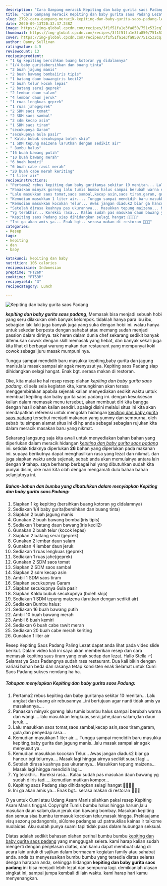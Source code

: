 ```yaml
---
description: "Cara Gampang meracik Kepiting dan baby gurita saos Padang Lezat"
title: "Cara Gampang meracik Kepiting dan baby gurita saos Padang Lezat"
slug: 2792-cara-gampang-meracik-kepiting-dan-baby-gurita-saos-padang-lezat
date: 2020-09-13T20:32:37.238Z
image: https://img-global.cpcdn.com/recipes/3f1f51fa1e3fa850/751x532cq70/kepiting-dan-baby-gurita-saos-padang-foto-resep-utama.jpg
thumbnail: https://img-global.cpcdn.com/recipes/3f1f51fa1e3fa850/751x532cq70/kepiting-dan-baby-gurita-saos-padang-foto-resep-utama.jpg
cover: https://img-global.cpcdn.com/recipes/3f1f51fa1e3fa850/751x532cq70/kepiting-dan-baby-gurita-saos-padang-foto-resep-utama.jpg
author: Danny Sullivan
ratingvalue: 4.5
reviewcount: 13
recipeingredient:
- "1 kg kepiting bersihkan buang kotoran yg didalamnya"
- "1/4 baby guritabersihkan dan buang tinta"
- "2 buah jagung manis"
- "2 buah bawang bombaiiris tipis"
- "1 batang daun bawangiris kecil2"
- "2 buah telur kocok lepas"
- "2 batang serai geprek"
- "2 lembar daun salam"
- "4 lembar daun jeruk"
- "1 ruas lengkuas geprek"
- "1 ruas jahegeprek"
- "2 SDM saos tomat"
- "2 SDM saos sambal"
- "2 sdm kecap asin"
- "1 SDM saos tiram"
- "secukupnya Garam"
- "secukupnya Gula pasir"
- " Kaldu bubuk secukupnya boleh skip"
- "1 SDM tepung maizena larutkan dengan sedikit air"
- " Bumbu halus"
- "16 buah bawang putih"
- "10 buah bawang merah"
- "6 buah kemiri"
- "6 buah cabe rawit merah"
- "20 buah cabe merah keriting"
- "1 liter air"
recipeinstructions:
- "Pertama2 rebus kepiting dan baby guritanya sekitar 10 menitan... Lalu angkat dan buang air rebusannya...ini bertujuan agar nanti tidak amis ya masakannya...."
- "Panaskan minyak goreng lalu tumis bumbu halus sampai berubah warna dan wangi.....lalu masukkan lengkuas,serai,jahe,daun salam,dan daun jeruk...."
- "Lalu masukkan saos tomat,saos sambal,kecap asin,saos tiram,garam, gula,dan penyedap rasa..."
- "Kemudian masukkan 1 liter air.... Tunggu sampai mendidih baru masukka kepiting,baby gurita dan jagung manis...lalu masak sampai air agak menyusut ya.."
- "Kemudian masukkan kocokan Telur... Awas jangan diaduk2 biar ga hancur bgt telurnya.... Masak lagi hingga airnya sedikit susut lagi..."
- "Setelah dirasa kuahnya pas ukurannya... Masukkan tepung maizena... Masak lagi hingga mendidih lagi..."
- "Yg terakhir... Koreksi rasa... Kalau sudah pas masukan daun bawang yg sudah diiris tadi.....kemudian matikan kompor..."
- "Kepiting saos Padang siap dihidangkan selagi hangat 🤤🤤🤤🤤"
- "Ini ga akan amis ya... Enak bgt.. serasa makan di restoran 🤭🤭🤭"
categories:
- Resep
tags:
- kepiting
- dan
- baby

katakunci: kepiting dan baby 
nutrition: 106 calories
recipecuisine: Indonesian
preptime: "PT26M"
cooktime: "PT53M"
recipeyield: "3"
recipecategory: Lunch

---
```



![Kepiting dan baby gurita saos Padang](https://img-global.cpcdn.com/recipes/3f1f51fa1e3fa850/751x532cq70/kepiting-dan-baby-gurita-saos-padang-foto-resep-utama.jpg)

<b><i>kepiting dan baby gurita saos padang</i></b>, Memasak bisa menjadi sebuah hobi yang seru dilakukan oleh banyak kelompok. tidaklah hanya para ibu ibu, sebagian laki laki juga banyak juga yang suka dengan hobi ini. walau hanya untuk sekedar berpesta dengan sahabat atau memang sudah menjadi passion dalam dirinya. tak heran dalam dunia chef sekarang sedikit banyak ditemukan cowok dengan skill memasak yang hebat, dan banyak sekali juga kita lihat di berbagai warung makan dan restaurant yang mempunyai koki cowok sebagai juru masak mumpuni nya.

Tunggu sampai mendidih baru masukka kepiting,baby gurita dan jagung manis.lalu masak sampai air agak menyusut ya. Kepiting saos Padang siap dihidangkan selagi hangat. Enak bgt. serasa makan di restoran.

Oke, kita mulai ke hal resep resep olahan <i>kepiting dan baby gurita saos padang</i>. di sela sela kegiatan kita, kemungkinan akan terasa menggembirakan apabila sejenak kalian menyediakan sedikit waktu untuk membuat kepiting dan baby gurita saos padang ini. dengan kesuksesan kalian dalam memasak menu tersebut, akan membuat diri kita bangga dengan hasil olahan kalian sendiri. apalagi disini melalui situs ini kita akan mendapatkan referensi untuk mengolah hidangan <u>kepiting dan baby gurita saos padang</u> tersebut menjadi makanan yang yummy dan sempurna, oleh sebab itu simpan alamat situs ini di hp anda sebagai sebagian rujukan kita dalam meracik masakan baru yang nikmat.


Sekarang langsung saja kita awali untuk menyediakan bahan bahan yang diperlukan dalam meracik hidangan <u><i>kepiting dan baby gurita saos padang</i></u> ini. setidak tidaknya diperlukan <b>26</b> bahan yang diperlukan pada makanan ini. supaya berikutnya dapat menghasilkan rasa yang lezat dan nikmat. dan juga siapkan waktu anda sejenak, sebab anda akan memulainya antara lain dengan <b>9</b> tahap. saya berharap berbagai hal yang dibutuhkan sudah kita punyai disini, oke mari kita olah dengan mengamati dulu bahan bahan selanjutnya ini.

<!--inarticleads1-->

##### Bahan-bahan dan bumbu yang dibutuhkan dalam menyiapkan Kepiting dan baby gurita saos Padang:

1. Siapkan 1 kg kepiting (bersihkan buang kotoran yg didalamnya)
1. Sediakan 1/4 baby gurita(bersihkan dan buang tinta)
1. Siapkan 2 buah jagung manis
1. Gunakan 2 buah bawang bombai(iris tipis)
1. Sediakan 1 batang daun bawang(iris kecil2)
1. Gunakan 2 buah telur (kocok lepas)
1. Siapkan 2 batang serai (geprek)
1. Gunakan 2 lembar daun salam
1. Gunakan 4 lembar daun jeruk
1. Sediakan 1 ruas lengkuas (geprek)
1. Sediakan 1 ruas jahe(geprek)
1. Gunakan 2 SDM saos tomat
1. Siapkan 2 SDM saos sambal
1. Siapkan 2 sdm kecap asin
1. Ambil 1 SDM saos tiram
1. Siapkan secukupnya Garam
1. Siapkan secukupnya Gula pasir
1. Siapkan  Kaldu bubuk secukupnya (boleh skip)
1. Sediakan 1 SDM tepung maizena (larutkan dengan sedikit air)
1. Sediakan  Bumbu halus:
1. Sediakan 16 buah bawang putih
1. Ambil 10 buah bawang merah
1. Ambil 6 buah kemiri
1. Sediakan 6 buah cabe rawit merah
1. Sediakan 20 buah cabe merah keriting
1. Gunakan 1 liter air


Resep Kepiting Saos Padang Paling Lezat dapat anda lihat pada video slide berikut. Dalam video kali ini saya akan memberikan resep dan cara memasak kepiting saus tiram yang enak sedap dan lezat. Hallo Stella :-) Selamat ya Saos Padangnya sudah rasa restaurant. Dua kali bikin dengan variasi bahan beda dan rasanya tetap konsisten enak Selamat untuk Cumi Saos Padang sukses nendang ha ha. 

<!--inarticleads2-->

##### Tahapan menyiapkan Kepiting dan baby gurita saos Padang:

1. Pertama2 rebus kepiting dan baby guritanya sekitar 10 menitan... Lalu angkat dan buang air rebusannya...ini bertujuan agar nanti tidak amis ya masakannya....
1. Panaskan minyak goreng lalu tumis bumbu halus sampai berubah warna dan wangi.....lalu masukkan lengkuas,serai,jahe,daun salam,dan daun jeruk....
1. Lalu masukkan saos tomat,saos sambal,kecap asin,saos tiram,garam, gula,dan penyedap rasa...
1. Kemudian masukkan 1 liter air.... Tunggu sampai mendidih baru masukka kepiting,baby gurita dan jagung manis...lalu masak sampai air agak menyusut ya..
1. Kemudian masukkan kocokan Telur... Awas jangan diaduk2 biar ga hancur bgt telurnya.... Masak lagi hingga airnya sedikit susut lagi...
1. Setelah dirasa kuahnya pas ukurannya... Masukkan tepung maizena... Masak lagi hingga mendidih lagi...
1. Yg terakhir... Koreksi rasa... Kalau sudah pas masukan daun bawang yg sudah diiris tadi.....kemudian matikan kompor...
1. Kepiting saos Padang siap dihidangkan selagi hangat 🤤🤤🤤🤤
1. Ini ga akan amis ya... Enak bgt.. serasa makan di restoran 🤭🤭🤭


O ya untuk Cumi atau Udang Asam Manis silahkan pakai resep Kepiting Asam Manis tinggal. Copyright Tumis bumbu halus hingga harum,lalu masukan daun salam,daun jeruk dan bawang bombay. Masukan kepiting dan semua sisa bumbu termasuk kocokan telur,masak hingga. Prekiaujame visų sezonų padangomis, siūlome padangas už patrauklias kainas ir taikome nuolaidas. Aku sudah punya suami tapi tidak puas dalam hubungan seksual. 

Diatas adalah sedikit bahasan olahan perihal bumbu bumbu <u>kepiting dan baby gurita saos padang</u> yang menggugah selera. kami harap kalian sudah mengerti dengan penjelasan diatas, dan kamu dapat membuat ulang di acara lain untuk di sajikan dalam bermacam kegiatan family atau sahabat anda. anda bs menyesuaikan bumbu bumbu yang tersedia diatas selaras dengan harapan anda, sehingga hidangan <b>kepiting dan baby gurita saos padang</b> ini bisa menjadi lebih lezat dan sempurna lagi. demikianlah ulasan singkat ini, sampai jumpa kembali di lain waktu. kami harap hari kamu menyenangkan.
